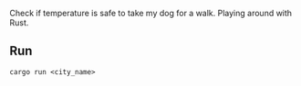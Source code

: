 Check if temperature is safe to take my dog for a walk. Playing around with Rust.

## Run
`cargo run <city_name>`